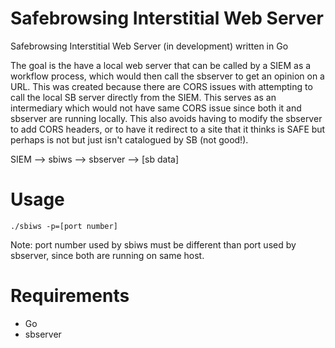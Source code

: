# Safebrowsing Interstitial Web Server
Safebrowsing Interstitial Web Server (in development) written in Go

The goal is the have a local web server that can be called by a SIEM as a workflow process, which would then call the sbserver to get an opinion on a URL.  This was created because there are CORS issues with attempting to call the local SB server directly from the SIEM. This serves as an intermediary which would not have same CORS issue since both it and sbserver are running locally. This also avoids having to modify the sbserver to add CORS headers, or to have it redirect to a site that it thinks is SAFE but perhaps is not but just isn't catalogued by SB (not good!).

SIEM --> sbiws --> sbserver --> [sb data]

# Usage
```
./sbiws -p=[port number]
```
Note: port number used by sbiws must be different than port used by sbserver, since both are running on same host.

# Requirements
* Go
* sbserver
